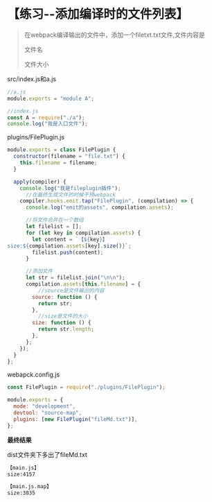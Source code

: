 # 【练习--添加编译时的文件列表】

> 在webpack编译输出的文件中，添加一个filetxt.txt文件,文件内容是
>
> 文件名
>
> 文件大小

src/index.js和a.js

```js
//a.js
module.exports = "module A";

//index.js
const A = require("./a");
console.log("我是入口文件");
```

plugins/FilePlugin.js

```js
module.exports = class FilePlugin {
  constructor(filename = "file.txt") {
    this.filename = filename;
  }

  apply(compiler) {
    console.log("我是fileplugin插件");
      //在最终生成文件的时候干预webpack
    compiler.hooks.emit.tap("FilePlugin", (compilation) => {
      console.log("emit的assets", compilation.assets);

      //将文件合并在一个数组
      let filelist = [];
      for (let key in compilation.assets) {
        let content = `【${key}】
size:${compilation.assets[key].size()}`;
        filelist.push(content);
      }

      //添加文件
      let str = filelist.join("\n\n");
      compilation.assets[this.filename] = {
          //source是文件输出的内容
        source: function () {
          return str;
        },
          //size是文件的大小
        size: function () {
          return str.length;
        },
      };
    });
  }
};

```

webapck.config.js

```js
const FilePlugin = require("./plugins/FilePlugin");

module.exports = {
  mode: "development",
  devtool: "source-map",
  plugins: [new FilePlugin("fileMd.txt")],
};

```

**最终结果**

dist文件夹下多出了fileMd.txt

```md
【main.js】
size:4157

【main.js.map】
size:3835
```

